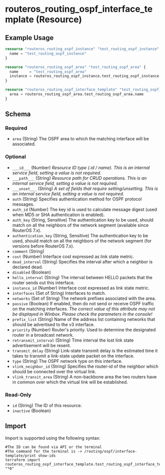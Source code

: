 # routeros_routing_ospf_interface_template (Resource)


## Example Usage
```terraform
resource "routeros_routing_ospf_instance" "test_routing_ospf_instance" {
  name = "test_routing_ospf_instance"
}

resource "routeros_routing_ospf_area" "test_routing_ospf_area" {
  name     = "test_routing_ospf_area"
  instance = routeros_routing_ospf_instance.test_routing_ospf_instance.name
}

resource "routeros_routing_ospf_interface_template" "test_routing_ospf_interface_template" {
  area = routeros_routing_ospf_area.test_routing_ospf_area.name
}
```

<!-- schema generated by tfplugindocs -->
## Schema

### Required

- `area` (String) The OSPF area to which the matching interface will be associated.

### Optional

- `___id___` (Number) <em>Resource ID type (.id / name). This is an internal service field, setting a value is not required.</em>
- `___path___` (String) <em>Resource path for CRUD operations. This is an internal service field, setting a value is not required.</em>
- `___unset___` (String) <em>A set of fields that require setting/unsetting. This is an internal service field, setting a value is not required.</em>
- `auth` (String) Specifies authentication method for OSPF protocol messages.
- `auth_id` (Number) The key id is used to calculate message digest (used when MD5 or SHA authentication is enabled).
- `auth_key` (String, Sensitive) The authentication key to be used, should match on all the neighbors of the network segment (available since RouterOS 7.x).
- `authentication_key` (String, Sensitive) The authentication key to be used, should match on all the neighbors of the network segment (for versions before RouterOS 7.x).
- `comment` (String)
- `cost` (Number) Interface cost expressed as link state metric.
- `dead_interval` (String) Specifies the interval after which a neighbor is declared dead.
- `disabled` (Boolean)
- `hello_interval` (String) The interval between HELLO packets that the router sends out this interface.
- `instance_id` (Number) Interface cost expressed as link state metric.
- `interfaces` (Set of String) Interfaces to match.
- `networks` (Set of String) The network prefixes associated with the area.
- `passive` (Boolean) If enabled, then do not send or receive OSPF traffic on the matching interfaces. <em>The correct value of this attribute may not be displayed in Winbox. Please check the parameters in the console!</em>
- `prefix_list` (String) Name of the address list containing networks that should be advertised to the v3 interface.
- `priority` (Number) Router's priority. Used to determine the designated router in a broadcast network.
- `retransmit_interval` (String) Time interval the lost link state advertisement will be resent.
- `transmit_delay` (String) Link-state transmit delay is the estimated time it takes to transmit a link-state update packet on the interface.
- `type` (String) The OSPF network type on this interface.
- `vlink_neighbor_id` (String) Specifies the router-id of the neighbor which should be connected over the virtual link.
- `vlink_transit_area` (String) A non-backbone area the two routers have in common over which the virtual link will be established.

### Read-Only

- `id` (String) The ID of this resource.
- `inactive` (Boolean)

## Import
Import is supported using the following syntax:
```shell
#The ID can be found via API or the terminal
#The command for the terminal is -> /routing/ospf/interface-template/print show-ids
terraform import routeros_routing_ospf_interface_template.test_routing_ospf_interface_template "*0"
```
